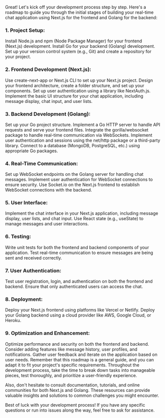 Great! Let's kick off your development process step by step. Here's a roadmap to guide you through the initial stages of building your real-time chat application using Next.js for the frontend and Golang for the backend:

### 1. Project Setup:

Install Node.js and npm (Node Package Manager) for your frontend (Next.js) development.
Install Go for your backend (Golang) development.
Set up your version control system (e.g., Git) and create a repository for your project.
### 2. Frontend Development (Next.js):

Use create-next-app or Next.js CLI to set up your Next.js project.
Design your frontend architecture, create a folder structure, and set up your components.
Set up user authentication using a library like NextAuth.js.
Implement the basic UI structure for your chat application, including message display, chat input, and user lists.
### 3. Backend Development (Golang):

Set up your Go project structure.
Implement a Go HTTP server to handle API requests and serve your frontend files.
Integrate the gorilla/websocket package to handle real-time communication via WebSockets.
Implement user authentication and sessions using the net/http package or a third-party library.
Connect to a database (MongoDB, PostgreSQL, etc.) using appropriate Go packages.
### 4. Real-Time Communication:

Set up WebSocket endpoints on the Golang server for handling chat messages.
Implement user authentication for WebSocket connections to ensure security.
Use Socket.io on the Next.js frontend to establish WebSocket connections with the backend.
### 5. User Interface:

Implement the chat interface in your Next.js application, including message display, user lists, and chat input.
Use React state (e.g., useState) to manage messages and user interactions.
### 6. Testing:

Write unit tests for both the frontend and backend components of your application.
Test real-time communication to ensure messages are being sent and received correctly.
### 7. User Authentication:

Test user registration, login, and authentication on both the frontend and backend.
Ensure that only authenticated users can access the chat.
### 8. Deployment:

Deploy your Next.js frontend using platforms like Vercel or Netlify.
Deploy your Golang backend using a cloud provider like AWS, Google Cloud, or Heroku.
### 9. Optimization and Enhancement:

Optimize performance and security on both the frontend and backend.
Consider adding features like message history, user profiles, and notifications.
Gather user feedback and iterate on the application based on user needs.
Remember that this roadmap is a general guide, and you can adapt it to fit your project's specific requirements. Throughout the development process, take the time to break down tasks into manageable pieces, test thoroughly, and prioritize a user-friendly experience.

Also, don't hesitate to consult documentation, tutorials, and online communities for both Next.js and Golang. These resources can provide valuable insights and solutions to common challenges you might encounter.

Best of luck with your development process! If you have any specific questions or run into issues along the way, feel free to ask for assistance.